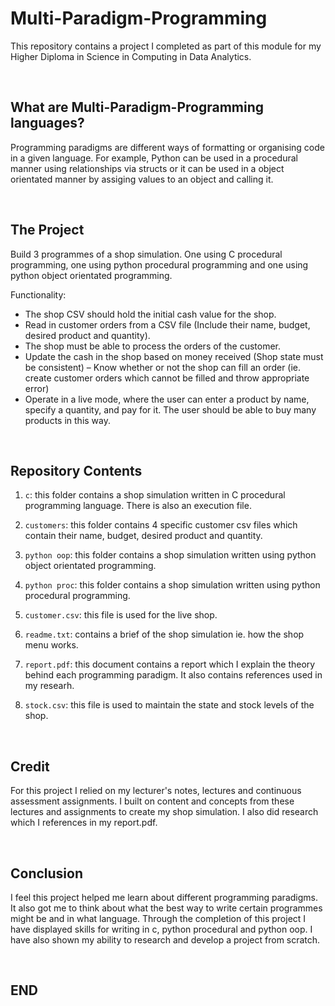 # Multi-Paradigm-Programming

This repository contains a project I completed as part of this module for my Higher Diploma in Science in Computing in Data Analytics. 

<br>

## What are Multi-Paradigm-Programming languages? 

Programming paradigms are different ways of formatting or organising code in a given language. For example, Python can be used in a procedural manner using relationships via structs or it can be used in a object orientated manner by assiging values to an object and calling it. 

<br>

## The Project

Build 3 programmes of a shop simulation. One using C procedural programming, one using python procedural programming and one using python object orientated programming. 

Functionality:
- The shop CSV should hold the initial cash value for the shop.
- Read in customer orders from a CSV file (Include their name, budget, desired product and quantity).
- The shop must be able to process the orders of the customer.
- Update the cash in the shop based on money received (Shop state must be consistent)
– Know whether or not the shop can fill an order (ie. create customer orders which cannot be filled and throw appropriate error)
- Operate in a live mode, where the user can enter a product by name, specify a quantity, and pay for it. The user should
be able to buy many products in this way.

<br>

## Repository Contents


1. `c`: this folder contains a shop simulation written in C procedural programming language. There is also an execution file. 

2. `customers`: this folder contains 4 specific customer csv files which contain their name, budget, desired product and quantity.   

3. `python oop`: this folder contains a shop simulation written using python object orientated programming.

4. `python proc`: this folder contains a shop simulation written using python procedural programming.  

5. `customer.csv`: this file is used for the live shop. 

6. `readme.txt`: contains a brief of the shop simulation ie. how the shop menu works. 

7. `report.pdf`: this document contains a report which I explain the theory behind each programming paradigm. It also contains references used in my researh. 

8. `stock.csv`: this file is used to maintain the state and stock levels of the shop. 

<br>

## Credit

For this project I relied on my lecturer's notes, lectures and continuous assessment assignments. I built on content and concepts from these lectures and assignments to create my shop simulation. I also did research which I references in my report.pdf. 

<br>

## Conclusion

I feel this project helped me learn about different programming paradigms. It also got me to think about what the best way to write certain programmes might be and in what language. Through the completion of this project I have displayed skills for writing in c, python procedural and python oop. I have also shown my ability to research and develop a project from scratch. 

<br>

## END